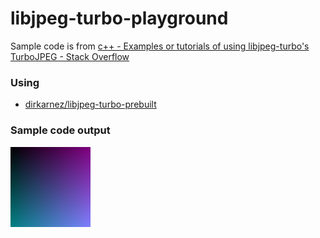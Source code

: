 libjpeg-turbo-playground
===================
Sample code is from [c++ - Examples or tutorials of using libjpeg-turbo's TurboJPEG - Stack Overflow](https://stackoverflow.com/questions/9094691/examples-or-tutorials-of-using-libjpeg-turbos-turbojpeg)

### Using
- [dirkarnez/libjpeg-turbo-prebuilt](https://github.com/dirkarnez/libjpeg-turbo-prebuilt)

### Sample code output
![](out.jpg)